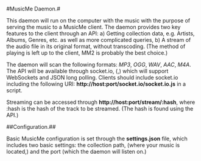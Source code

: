 #MusicMe Daemon.#

This daemon will run on the computer with the music with the purpose of serving the music to a MusicMe client. The daemon provides two key features to the client through an API: a) Getting collection data, e.g. Artists, Albums, Genres, etc. as well as more complicated queries, b) A stream of the audio file in its original format, without transcoding. (The method of playing is left up to the client, MM2 is probably the best choice.)

The daemon will scan the following formats: _MP3_, _OGG_, _WAV_, _AAC_, _M4A_. The API will be available through socket.io, (,) which will support WebSockets and JSON long polling. Clients should include socket.io including the following URI: __http://host:port/socket.io/socket.io.js__ in a script.

Streaming can be accessed through __http://host:port/stream/:hash__, where :hash is the hash of the track to be streamed. (The hash is found using the API.)

##Configuration.##

Basic MusicMe configuration is set through the __settings.json__ file, which includes two basic settings: the collection path, (where your music is located,) and the port (which the daemon will listen on.)